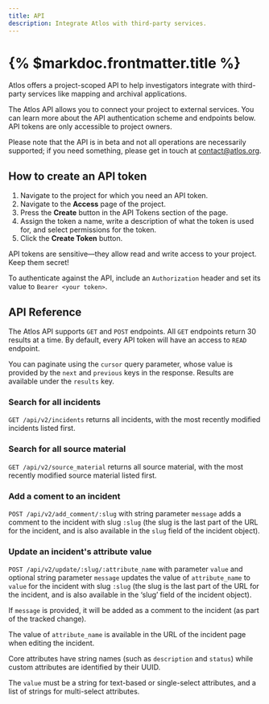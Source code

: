 ```yaml
---
title: API
description: Integrate Atlos with third-party services.
---
```


# {% $markdoc.frontmatter.title %}

Atlos offers a project-scoped API to help investigators integrate with third-party services like mapping and archival applications.

The Atlos API allows you to connect your project to external services. You can learn more about the API authentication scheme and endpoints below. API tokens are only accessible to project owners.

Please note that the API is in beta and not all operations are necessarily supported; if you need something, please get in touch at [contact@atlos.org](mailto:contact@atlos.org).

## How to create an API token
1. Navigate to the project for which you need an API token.
2. Navigate to the **Access** page of the project.
3. Press the **Create** button in the API Tokens section of the page.
4. Assign the token a name, write a description of what the token is used for, and select permissions for the token.
5. Click the **Create Token** button.

API tokens are sensitive—they allow read and write access to your project. Keep them secret!

To authenticate against the API, include an `Authorization` header and set its value to `Bearer <your token>`. 

## API Reference  
The Atlos API supports `GET` and `POST` endpoints. All `GET` endpoints return 30 results at a time. By default, every API token will have an access to `READ` endpoint. 

You can paginate using the `cursor` query parameter, whose value is provided by the `next` and `previous` keys in the response. Results are available under the `results` key.

### Search for all incidents
`GET /api/v2/incidents` returns all incidents, with the most recently modified incidents listed first.

### Search for all source material
`GET /api/v2/source_material` returns all source material, with the most recently modified source material listed first.

### Add a coment to an incident
`POST /api/v2/add_comment/:slug` with string parameter `message` adds a comment to the incident with slug `:slug` (the slug is the last part of the URL for the incident, and is also available in the `slug` field of the incident object).

### Update an incident's attribute value
`POST /api/v2/update/:slug/:attribute_name` with parameter `value` and optional string parameter `message` updates the value of `attribute_name` to `value` for the incident with slug `:slug` (the slug is the last part of the URL for the incident, and is also available in the ‘slug’ field of the incident object). 

If `message` is provided, it will be added as a comment to the incident (as part of the tracked change). 

The value of `attribute_name` is available in the URL of the incident page when editing the incident. 

Core attributes have string names (such as `description` and `status`) while custom attributes are identified by their UUID. 

The `value` must be a string for text-based or single-select attributes, and a list of strings for multi-select attributes. 